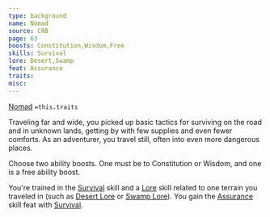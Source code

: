 ```yaml
---
type: background
name: Nomad 
source: CRB
page: 63
boosts: Constitution,Wisdom,Free
skills: Survival
lore: Desert,Swamp
feat: Assurance
traits: 
misc: 
---
```


[Nomad](###%20Nomad)
`=this.traits`


Traveling far and wide, you picked up basic tactics for surviving on the road and in unknown lands, getting by with few supplies and even fewer comforts. As an adventurer, you travel still, often into even more dangerous places.

Choose two ability boosts. One must be to Constitution or Wisdom, and one is a free ability boost.

You're trained in the [Survival](Survival) skill and a [Lore](Lore) skill related to one terrain you traveled in (such as [Desert Lore](Desert%20Lore) or [Swamp Lore](Swamp%20Lore)). You gain the [Assurance](Assurance) skill feat with [Survival](Survival).

